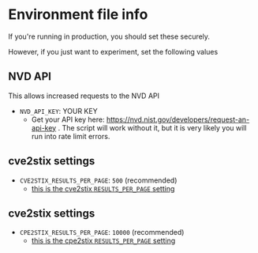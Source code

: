 # Environment file info

If you're running in production, you should set these securely.

However, if you just want to experiment, set the following values

## NVD API

This allows increased requests to the NVD API

* `NVD_API_KEY`: YOUR KEY
	* Get your API key here: https://nvd.nist.gov/developers/request-an-api-key . The script will work without it, but it is very likely you will run into rate limit errors.

## cve2stix settings

* `CVE2STIX_RESULTS_PER_PAGE`: `500` (recommended)
	* [this is the cve2stix `RESULTS_PER_PAGE` setting](https://github.com/muchdogesec/cve2stix/blob/main/.env.markdown)

## cve2stix settings

* `CPE2STIX_RESULTS_PER_PAGE`: `10000` (recommended)
	* [this is the cpe2stix `RESULTS_PER_PAGE` setting](https://github.com/muchdogesec/cpe2stix/blob/main/.env.markdown)
